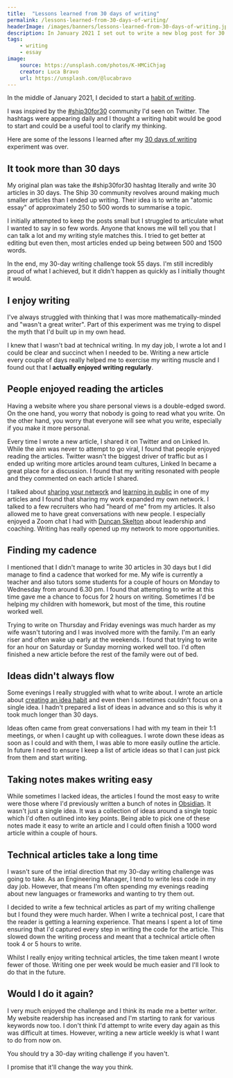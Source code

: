 ```yaml
---
title:  "Lessons learned from 30 days of writing"
permalink: /lessons-learned-from-30-days-of-writing/
headerImage: /images/banners/lessons-learned-from-30-days-of-writing.jpg
description: In January 2021 I set out to write a new blog post for 30 days. Here's what I learnt from my writing challenge.
tags:
    - writing
    - essay
image:
    source: https://unsplash.com/photos/K-HMCiChjag
    creator: Luca Bravo
    url: https://unsplash.com/@lucabravo
---
```


In the middle of January 2021, I decided to start a [habit of writing](/creating-a-writing-habit/).

I was inspired by the [#ship30for30](https://ship30for30.com/) community I'd seen on Twitter. The hashtags were appearing daily and I thought a writing habit would be good to start and could be a useful tool to clarify my thinking.

Here are some of the lessons I learned after my [30 days of writing](/articles/) experiment was over.

## It took more than 30 days

My original plan was take the #ship30for30 hashtag literally and write 30 articles in 30 days. The Ship 30 community revolves around making much smaller articles than I ended up writing. Their idea is to write an "atomic essay" of approximately 250 to 500 words to summarise a topic.

I initially attempted to keep the posts small but I struggled to articulate what I wanted to say in so few words. Anyone that knows me will tell you that I can talk a lot and my writing style matches this. I tried to get better at editing but even then, most articles ended up being between 500 and 1500 words.

In the end, my 30-day writing challenge took 55 days. I'm still incredibly proud of what I achieved, but it didn't happen as quickly as I initially thought it would.

## I enjoy writing

I've always struggled with thinking that I was more mathematically-minded and "wasn't a great writer". Part of this experiment was me trying to dispel the myth that I'd built up in my own head.

I knew that I wasn't bad at technical writing. In my day job, I wrote a lot and I could be clear and succinct when I needed to be. Writing a new article every couple of days really helped me to exercise my writing muscle and I found out that I **actually enjoyed writing regularly**.

## People enjoyed reading the articles

Having a website where you share personal views is a double-edged sword. On the one hand, you worry that nobody is going to read what you write. On the other hand, you worry that everyone will see what you write, especially if you make it more personal.

Every time I wrote a new article, I shared it on Twitter and on Linked In. While the aim was never to attempt to go viral, I found that people enjoyed reading the articles. Twitter wasn't the biggest driver of traffic but as I ended up writing more articles around team cultures, Linked In became a great place for a discussion. I found that my writing resonated with people and they commented on each article I shared.

I talked about [sharing your network](/share-your-network/) and [learning in public](/learn-in-public/) in one of my articles and I found that sharing my work expanded my own network. I talked to a few recruiters who had "heard of me" from my articles. It also allowed me to have great conversations with new people. I especially enjoyed a Zoom chat I had with [Duncan Skelton](https://www.linkedin.com/in/duncanskelton/) about leadership and coaching. Writing has really opened up my network to more opportunities.

## Finding my cadence

I mentioned that I didn't manage to write 30 articles in 30 days but I did manage to find a cadence that worked for me. My wife is currently a teacher and also tutors some students for a couple of hours on Monday to Wednesday from around 6.30 pm. I found that attempting to write at this time gave me a chance to focus for 2 hours on writing. Sometimes I'd be helping my children with homework, but most of the time, this routine worked well.

Trying to write on Thursday and Friday evenings was much harder as my wife wasn't tutoring and I was involved more with the family. I'm an early riser and often wake up early at the weekends. I found that trying to write for an hour on Saturday or Sunday morning worked well too. I'd often finished a new article before the rest of the family were out of bed.

## Ideas didn't always flow

Some evenings I really struggled with what to write about. I wrote an article about [creating an idea habit](/creating-an-idea-habit/) and even then I sometimes couldn't focus on a single idea. I hadn't prepared a list of ideas in advance and so this is why it took much longer than 30 days.

Ideas often came from great conversations I had with my team in their 1:1 meetings, or when I caught up with colleagues. I wrote down these ideas as soon as I could and with them, I was able to more easily outline the article. In future I need to ensure I keep a list of article ideas so that I can just pick from them and start writing.

## Taking notes makes writing easy

While sometimes I lacked ideas, the articles I found the most easy to write were those where I'd previously written a bunch of notes in [Obsidian](/beginners-guide-note-taking-obsidian/). It wasn't just a single idea. It was a collection of ideas around a single topic which I'd often outlined into key points. Being able to pick one of these notes made it easy to write an article and I could often finish a 1000 word article within a couple of hours.

## Technical articles take a long time

I wasn't sure of the intial direction that my 30-day writing challenge was going to take. As an Engineering Manager, I tend to write less code in my day job. However, that means I'm often spending my evenings reading about new languages or frameworks and wanting to try them out. 

I decided to write a few technical articles as part of my writing challenge but I found they were much harder. When I write a technical post, I care that the reader is getting a learning experience. That means I spent a lot of time ensuring that I'd captured every step in writing the code for the article. This slowed down the writing process and meant that a technical article often took 4 or 5 hours to write.

Whilst I really enjoy writing technical articles, the time taken meant I wrote fewer of those. Writing one per week would be much easier and I'll look to do that in the future.

## Would I do it again?

I very much enjoyed the challenge and I think its made me a better writer. My website readership has increased and I'm starting to rank for various keywords now too. I don't think I'd attempt to write every day again as this was difficult at times. However, writing a new article weekly is what I want to do from now on.

You should try a 30-day writing challenge if you haven't.

I promise that it'll change the way you think.
